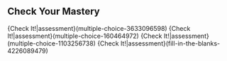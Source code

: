 
## Check Your Mastery

{Check It!|assessment}(multiple-choice-3633096598)
{Check It!|assessment}(multiple-choice-160464972)
{Check It!|assessment}(multiple-choice-1103256738)
{Check It!|assessment}(fill-in-the-blanks-4226089479)
